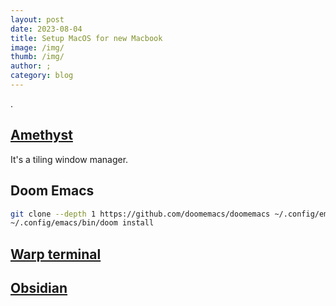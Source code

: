 ```yaml
---
layout: post
date: 2023-08-04
title: Setup MacOS for new Macbook
image: /img/
thumb: /img/
author: ;
category: blog
---
```


.<!-- truncate_here -->

## [Amethyst](https://ianyh.com/amethyst/)

It's a tiling window manager.

## Doom Emacs

```bash
git clone --depth 1 https://github.com/doomemacs/doomemacs ~/.config/emacs
~/.config/emacs/bin/doom install
```

## [Warp terminal](https://www.warp.dev/)


## [Obsidian](https://obsidian.md/)
